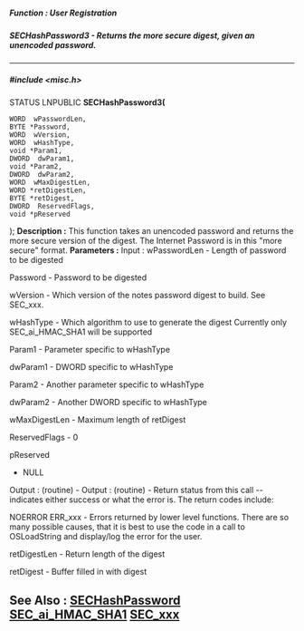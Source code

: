 ##### Function : User Registration
##### SECHashPassword3 -  Returns the more secure digest, given an unencoded password. 
---
##### #include <misc.h>
STATUS LNPUBLIC **SECHashPassword3(**

	WORD  wPasswordLen,
	BYTE *Password,
	WORD  wVersion,
	WORD  wHashType,
	void *Param1,
	DWORD  dwParam1,
	void *Param2,
	DWORD  dwParam2,
	WORD  wMaxDigestLen,
	WORD *retDigestLen,
	BYTE *retDigest,
	DWORD  ReservedFlags,
	void *pReserved
);
**Description :**
This function takes an unencoded password and returns the more secure version 
of the digest. The Internet Password is in this "more secure" format.
**Parameters :**
Input :
wPasswordLen  -  Length of password to be digested

Password  -  Password to be digested

wVersion  -  Which version of the notes password digest to build. See SEC_xxx.

wHashType  -  Which algorithm to use to generate the digest
Currently only SEC_ai_HMAC_SHA1 will be supported

Param1  -  Parameter specific to wHashType

dwParam1  -  DWORD specific to wHashType

Param2  -  Another parameter specific to wHashType

dwParam2  -  Another DWORD specific to wHashType

wMaxDigestLen  -  Maximum length of retDigest

ReservedFlags  -  0

pReserved
  -  NULL

Output :
(routine)  -  Output :
(routine)  -  Return status from this call -- indicates either success or what the error is. The return codes include:

NOERROR
ERR_xxx - Errors returned by lower level functions.  There are so many possible causes, that it is best to use the code in a call to OSLoadString and display/log the error for the user.



retDigestLen  -  Return length of the digest

retDigest  -  Buffer filled in with digest

**See Also :**
[SECHashPassword](D:/md_files/SECHashPassword.md)
[SEC_ai_HMAC_SHA1](D:/md_files/SEC_ai_HMAC_SHA1.md)
[SEC_xxx](D:/md_files/SEC_xxx.md)
---
